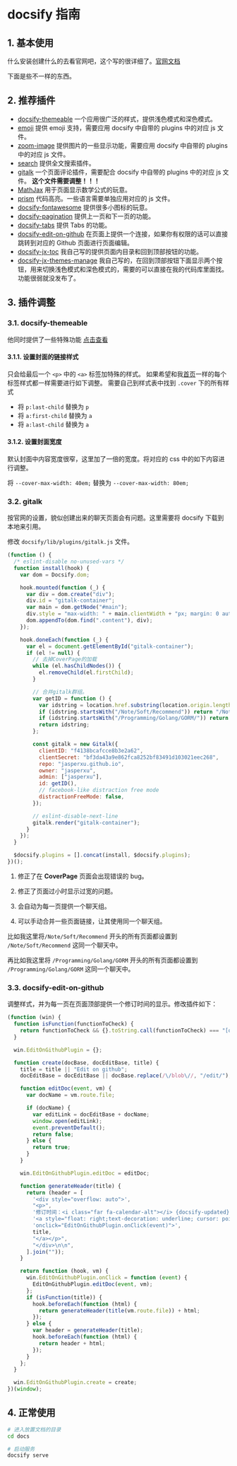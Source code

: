 # docsify 指南

## 1. 基本使用

什么安装创建什么的去看官网吧，这个写的很详细了。[官网文档](https://docsify.js.org/#/zh-cn/)

下面是些不一样的东西。

## 2. 推荐插件

- [docsify-themeable](https://jhildenbiddle.github.io/docsify-themeable/#/introduction) 一个应用很广泛的样式，提供浅色模式和深色模式。
- [emoji](https://docsify.js.org/#/zh-cn/plugins?id=emoji) 提供 emoji 支持，需要应用 docsify 中自带的 plugins 中的对应 js 文件。
- [zoom-image](https://docsify.js.org/#/zh-cn/plugins?id=%e5%9b%be%e7%89%87%e7%bc%a9%e6%94%be-zoom-image) 提供图片的一些显示功能，需要应用 docsify 中自带的 plugins 中的对应 js 文件。
- [search](https://docsify.js.org/#/zh-cn/plugins?id=%e5%85%a8%e6%96%87%e6%90%9c%e7%b4%a2-search) 提供全文搜索插件。
- [gitalk](https://docsify.js.org/#/zh-cn/plugins?id=gitalk) 一个页面评论插件，需要配合 docsify 中自带的 plugins 中的对应 js 文件。 **这个文件需要调整！！！**
- [MathJax](https://www.mathjax.org/) 用于页面显示数学公式的玩意。
- [prism](https://docsify.js.org/#/zh-cn/language-highlight) 代码高亮。一些语言需要单独应用对应的 js 文件。
- [docsify-fontawesome](https://github.com/erickjx/docsify-fontawesome#readme) 提供很多小图标的玩意。
- [docsify-pagination](https://github.com/imyelo/docsify-pagination#readme) 提供上一页和下一页的功能。
- [docsify-tabs](https://jhildenbiddle.github.io/docsify-tabs/#/) 提供 Tabs 的功能。
- [docsify-edit-on-github](https://github.com/njleonzhang/docsify-edit-on-github#readme) 在页面上提供一个连接，如果你有权限的话可以直接跳转到对应的 Github 页面进行页面编辑。
- [docsify-jx-toc](https://github.com/jasperxu/docsify-jx-toc#readme) 我自己写的提供页面内目录和回到顶部按钮的功能。
- [docsify-jx-themes-manage](https://github.com/jasperxu/jasperxu.github.io/tree/main/docs/lib/docsify-jx-themes-manage/dist) 我自己写的，在回到顶部按钮下面显示两个按钮，用来切换浅色模式和深色模式的，需要的可以直接在我的代码库里面找。功能很弱就没发布了。

## 3. 插件调整

### 3.1. docsify-themeable

他同时提供了一些特殊功能 [点击查看](https://jhildenbiddle.github.io/docsify-themeable/#/markdown)

#### 3.1.1. 设置封面的链接样式

只会给最后一个 `<p>` 中的 `<a>` 标签加特殊的样式。 如果希望和我[首页](/)一样的每个标签样式都一样需要进行如下调整。
需要自己到样式表中找到 `.cover` 下的所有样式

- 将 `p:last-child` 替换为 `p`
- 将 `a:first-child` 替换为 `a`
- 将 `a:last-child` 替换为 `a`

#### 3.1.2. 设置封面宽度

默认封面中内容宽度很窄，这里加了一倍的宽度。将对应的 css 中的如下内容进行调整。

将 `--cover-max-width: 40em;` 替换为 `--cover-max-width: 80em;`

### 3.2. gitalk

按官网的设置，貌似创建出来的聊天页面会有问题。这里需要将 docsify 下载到本地来引用。

修改 `docsify/lib/plugins/gitalk.js` 文件。

```js
(function () {
  /* eslint-disable no-unused-vars */
  function install(hook) {
    var dom = Docsify.dom;

    hook.mounted(function (_) {
      var div = dom.create("div");
      div.id = "gitalk-container";
      var main = dom.getNode("#main");
      div.style = "max-width: " + main.clientWidth + "px; margin: 0 auto 20px; padding: 0px 45px;";
      dom.appendTo(dom.find(".content"), div);
    });

    hook.doneEach(function (_) {
      var el = document.getElementById("gitalk-container");
      if (el != null) {
        // 去掉CoverPage的加载
        while (el.hasChildNodes()) {
          el.removeChild(el.firstChild);
        }

        // 合并gitalk群组。
        var getID = function () {
          var idstring = location.href.substring(location.origin.length + 2).split("?")[0];
          if (idstring.startsWith("/Note/Soft/Recommend")) return "/Note/Soft/Recommend";
          if (idstring.startsWith("/Programming/Golang/GORM/")) return "/Programming/Golang/GORM/";
          return idstring;
        };

        const gitalk = new Gitalk({
          clientID: "f4138bcafcce8b3e2a62",
          clientSecret: "bf3da43a9e862fca8252bf83491d103021eec268",
          repo: "jasperxu.github.io",
          owner: "jasperxu",
          admin: ["jasperxu"],
          id: getID(),
          // facebook-like distraction free mode
          distractionFreeMode: false,
        });

        // eslint-disable-next-line
        gitalk.render("gitalk-container");
      }
    });
  }

  $docsify.plugins = [].concat(install, $docsify.plugins);
})();
```

1. 修正了在 **CoverPage** 页面会出现错误的 bug。

2. 修正了页面过小时显示过宽的问题。

3. 会自动为每一页提供一个聊天组。

4. 可以手动合并一些页面链接，让其使用同一个聊天组。

比如我这里将`/Note/Soft/Recommend` 开头的所有页面都设置到 `/Note/Soft/Recommend` 这同一个聊天中。

再比如我这里将 `/Programming/Golang/GORM` 开头的所有页面都设置到 `/Programming/Golang/GORM` 这同一个聊天中。

### 3.3. docsify-edit-on-github

调整样式，并为每一页在页面顶部提供一个修订时间的显示。修改插件如下：

```js
(function (win) {
  function isFunction(functionToCheck) {
    return functionToCheck && {}.toString.call(functionToCheck) === "[object Function]";
  }

  win.EditOnGithubPlugin = {};

  function create(docBase, docEditBase, title) {
    title = title || "Edit on github";
    docEditBase = docEditBase || docBase.replace(/\/blob\//, "/edit/");

    function editDoc(event, vm) {
      var docName = vm.route.file;

      if (docName) {
        var editLink = docEditBase + docName;
        window.open(editLink);
        event.preventDefault();
        return false;
      } else {
        return true;
      }
    }

    win.EditOnGithubPlugin.editDoc = editDoc;

    function generateHeader(title) {
      return (header = [
        '<div style="overflow: auto">',
        "<p>",
        '修订时间：<i class="far fa-calendar-alt"></i> {docsify-updated} ',
        '<a style="float: right;text-decoration: underline; cursor: pointer"',
        'onclick="EditOnGithubPlugin.onClick(event)">',
        title,
        "</a></p>",
        "</div>\n\n",
      ].join(""));
    }

    return function (hook, vm) {
      win.EditOnGithubPlugin.onClick = function (event) {
        EditOnGithubPlugin.editDoc(event, vm);
      };
      if (isFunction(title)) {
        hook.beforeEach(function (html) {
          return generateHeader(title(vm.route.file)) + html;
        });
      } else {
        var header = generateHeader(title);
        hook.beforeEach(function (html) {
          return header + html;
        });
      }
    };
  }

  win.EditOnGithubPlugin.create = create;
})(window);
```

## 4. 正常使用

```bash
# 进入放置文档的目录
cd docs

# 启动服务
docsify serve
```
